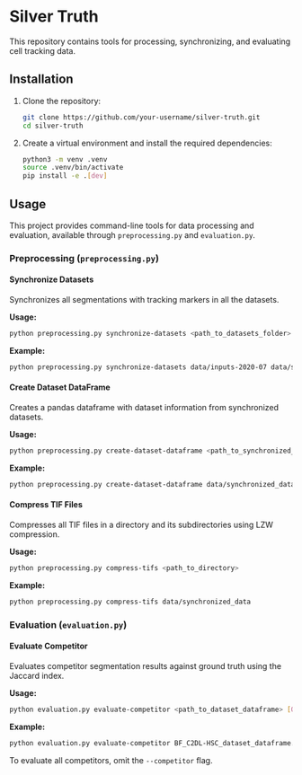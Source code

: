 # Silver Truth

This repository contains tools for processing, synchronizing, and evaluating cell tracking data.

## Installation

1.  Clone the repository:
    ```bash
    git clone https://github.com/your-username/silver-truth.git
    cd silver-truth
    ```

2.  Create a virtual environment and install the required dependencies:
    ```bash
    python3 -m venv .venv
    source .venv/bin/activate
    pip install -e .[dev]
    ```

## Usage

This project provides command-line tools for data processing and evaluation, available through `preprocessing.py` and `evaluation.py`.

### Preprocessing (`preprocessing.py`)

#### Synchronize Datasets

Synchronizes all segmentations with tracking markers in all the datasets.

**Usage:**

```bash
python preprocessing.py synchronize-datasets <path_to_datasets_folder> <path_to_output_directory>
```

**Example:**

```bash
python preprocessing.py synchronize-datasets data/inputs-2020-07 data/synchronized_data
```

#### Create Dataset DataFrame

Creates a pandas dataframe with dataset information from synchronized datasets.

**Usage:**

```bash
python preprocessing.py create-dataset-dataframe <path_to_synchronized_dataset_dir> --output_path <path_to_output_parquet_file>
```

**Example:**

```bash
python preprocessing.py create-dataset-dataframe data/synchronized_data/BF-C2DL-HSC --output_path BF-C2DL-HSC_dataset_dataframe.parquet
```

#### Compress TIF Files

Compresses all TIF files in a directory and its subdirectories using LZW compression.

**Usage:**

```bash
python preprocessing.py compress-tifs <path_to_directory>
```

**Example:**

```bash
python preprocessing.py compress-tifs data/synchronized_data
```

### Evaluation (`evaluation.py`)

#### Evaluate Competitor

Evaluates competitor segmentation results against ground truth using the Jaccard index.

**Usage:**

```bash
python evaluation.py evaluate-competitor <path_to_dataset_dataframe> [OPTIONS]
```

**Example:**

```bash
python evaluation.py evaluate-competitor BF_C2DL-HSC_dataset_dataframe.parquet --competitor MyCompetitor --output results.csv
```

To evaluate all competitors, omit the `--competitor` flag.

